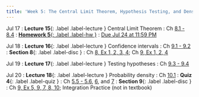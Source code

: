 ```yaml
---
title: 'Week 5: The Central Limit Theorem, Hypothesis Testing, and Densities'
---
```


Jul 17
: **Lecture 15**{: .label .label-lecture } Central Limit Theorem
    : Ch [8.1 - 8.4](http://stat88.org/textbook/content/Chapter_08/00_Central_Limit_Theorem.html)
: [**Homework 5**{: .label .label-hw }](http://prob140.datahub.berkeley.edu/hub/user-redirect/git-pull?repo=https://github.com/stat88/content-su23&branch=main&subPath=hw/Homework_05.ipynb)
    : [Due Jul 24 at 11:59 PM](http://prob140.datahub.berkeley.edu/hub/user-redirect/git-pull?repo=https://github.com/stat88/content-su23&branch=main&subPath=hw/Homework_05.ipynb)

Jul 18
: **Lecture 16**{: .label .label-lecture } Confidence intervals
    : Ch [9.1 - 9.2](http://stat88.org/textbook/content/Chapter_09/00_Inference.html)
: **Section 8**{: .label .label-disc }
    : Ch [8, Ex 1, 2, 3, 4](http://stat88.org/textbook/content/Chapter_08/05_Exercises.html); Ch [9, Ex 1, 2, 4](http://stat88.org/textbook/content/Chapter_09/05_Exercises.html)


Jul 19
: **Lecture 17**{: .label .label-lecture } Testing hypotheses
    : Ch [9.3 - 9.4](http://stat88.org/textbook/content/Chapter_09/03_Testing_Hypotheses.html)

Jul 20
: **Lecture 18**{: .label .label-lecture } Probability density
    : Ch [10.1](http://stat88.org/textbook/content/Chapter_10/00_Probability_Density.html)
: **Quiz 4**{: .label .label-quiz }
    : Ch [5.5 - 5.6](http://stat88.org/textbook/content/Chapter_05/05_Conditional_Expectation.html), [6](http://stat88.org/textbook/content/Chapter_06/00_Measuring_Variability.html), and [7](http://stat88.org/textbook/content/Chapter_07/00_The_Variance_of_a_Sum.html)
: **Section 9**{: .label .label-disc }
    : Ch [9, Ex 5, 9, 7, 8, 10](http://stat88.org/textbook/content/Chapter_09/05_Exercises.html); Integration Practice (not in textbook)
